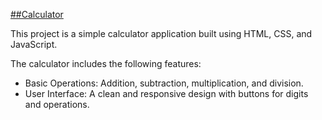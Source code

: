 [##Calculator](https://hlaaessam.github.io/Calculator/) 


This project is a simple calculator application built using HTML, CSS, and JavaScript. 

The calculator includes the following features:

-  Basic Operations: Addition, subtraction, multiplication, and division.
-  User Interface: A clean and responsive design with buttons for digits and operations.
